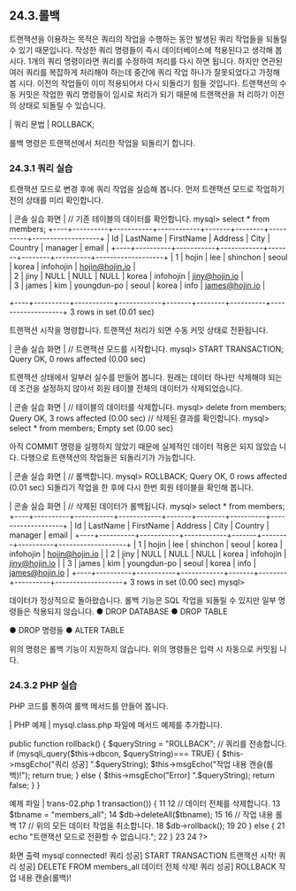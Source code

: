 
## 24.3.롤백 
트랜잭션을 이용하는 목적은 쿼리의 작업을 수행하는 동안 발생된 쿼리 작업들을 되돌릴 수 있기 때문입니다. 작성한 쿼리 명령들이 즉시 데이터베이스에 적용된다고 생각해 봅 시다. 1개의 쿼리 명령이라면 쿼리를 수정하여 처리를 다시 하면 됩니다. 하지만 연관된 여러 쿼리를 복잡하게 처리해야 하는데 중간에 쿼리 작업 하나가 잘못되었다고 가정해 봅 시다. 이전의 작업들이 이미 적용되어서 다시 되돌리기 힘들 것입니다. 
트랜잭션의 수동 커밋은 작업한 쿼리 명령들이 임시로 처리가 되기 때문에 트랜잭션을 처 리하기 이전의 상태로 되돌릴 수 있습니다. 

| 쿼리 문법 | 
ROLLBACK; 

롤백 명령은 트랜잭션에서 처리한 작업을 되돌리기 합니다. 

### 24.3.1 쿼리 실습 
트랜잭션 모드로 변경 후에 쿼리 작업을 실습해 봅니다. 먼저 트랜잭션 모드로 작업하기 전의 상태를 미리 확인합니다. 

| 콘솔 실습 화면 | 
// 기존 테이블의 데이터를 확인합니다. 
mysql> select * from members; +----+----------+-----------+------------+-------+--------+----------+-------------------+ | Id | LastName | FirstName | Address  | City | Country | manager  | email | +----+----------+-----------+------------+-------+--------+----------+-------------------+ 
| 1 | hojin  | lee  | shinchon  | seoul | korea | infohojin | hojin@hojin.io  |  
| 2 | jiny  | NULL  | NULL  | NULL | korea | infohojin | jiny@hojin.io  |  
| 3 | james  | kim  | youngdun-po | seoul | korea | info  | james@hojin.io  |  

+----+----------+-----------+------------+-------+--------+----------+-------------------+ 3 rows in set (0.01 sec) 

트랜잭션 시작을 명령합니다. 트랜잭션 처리가 되면 수동 커밋 상태로 전환됩니다. 

| 콘솔 실습 화면 | 
// 트랜잭션 모드를 시작합니다. 
mysql> START TRANSACTION; Query OK, 0 rows affected (0.00 sec) 

트랜잭션 상태에서 일부러 실수를 만들어 봅니다. 원래는 데이터 하나만 삭제해야 되는데 
조건을 설정하지 않아서 회원 테이블 전체의 데이터가 삭제되었습니다. 

| 콘솔 실습 화면 | 
// 테이블의 데이터를 삭제합니다. 
mysql> delete from members; Query OK, 3 rows affected (0.00 sec) 
// 삭제된 결과를 확인합니다. 
mysql> select * from members; Empty set (0.00 sec) 

아직 COMMIT 명령을 실행하지 않았기 때문에 실제적인 데이터 적용은 되지 않았습 니다. 다행으로 트랜잭션의 작업들은 되돌리기가 가능합니다. 

| 콘솔 실습 화면 | 
// 롤백합니다. 
mysql> ROLLBACK; Query OK, 0 rows affected (0.01 sec) 
되돌리기 작업을 한 후에 다시 한번 회원 테이블을 확인해 봅니다. 

| 콘솔 실습 화면 | 
// 삭제된 데이터가 롤백됩니다. 
mysql> select * from members; +----+----------+-----------+------------+-------+--------+----------+-------------------+ | Id | LastName | FirstName | Address  | City | Country | manager  | email | +----+----------+-----------+------------+-------+--------+----------+-------------------+ | 1 | hojin | lee | shinchon | seoul | korea | infohojin | hojin@hojin.io | | 2 | jiny | NULL | NULL | NULL | korea | infohojin | jiny@hojin.io | | 3 | james | kim | youngdun-po | seoul | korea | info | james@hojin.io | +----+----------+-----------+------------+-------+--------+----------+-------------------+ 3 rows in set (0.00 sec) mysql> 

데이터가 정상적으로 돌아왔습니다. 롤백 기능은 SQL 작업을 되돌릴 수 있지만 일부 명 령들은 적용되지 않습니다. 
● DROP DATABASE 
● DROP TABLE 

● DROP 명령들 
● ALTER TABLE 

위의 명령은 롤백 기능이 지원하지 않습니다. 위의 명령들은 입력 시 자동으로 커밋됩 니다. 

### 24.3.2 PHP 실습 
PHP 코드를 통하여 롤백 메서드를 만들어 봅니다. 

| PHP 예제 | 
mysql.class.php 파일에 메서드 예제를 추가합니다. 

public function rollback() { $queryString = "ROLLBACK"; 
// 쿼리를 전송합니다. 
if (mysqli_query($this->dbcon, $queryString)=== TRUE) { $this->msgEcho("쿼리 성공] ".$queryString); $this->msgEcho("작업 내용 캔슬(롤백)!"); return true; 
} else { $this->msgEcho("Error] ".$queryString); return false; 
} 
} 

예제 파일 | trans-02.php 
1 <?php 2 3 include "dbinfo.php"; 4 include "mysql.class.php"; 5 6 // ++ Mysqli DB 연결. 7 $db = new JinyMysql(); 8 9 // 트랜잭션 시작 10 if ($db->transaction()) { 11 12 // 데이터 전체를 삭제합니다. 13 $tbname = "members_all"; 14 $db->deleteAll($tbname); 15 16 // 작업 내용 롤백 17 // 위의 모든 데이터 작업을 취소합니다. 18 $db->rollback(); 19 
20 } else { 21 echo "트랜잭션 모드로 전환할 수 없습니다."; 
22 } 23 24 ?> 

화면 출력 
mysql connected! 쿼리 성공] START TRANSACTION 트랜잭션 시작! 쿼리 성공] DELETE FROM members_all 데이터 전체 삭제! 쿼리 성공] ROLLBACK 작업 내용 캔슬(롤백)! 
